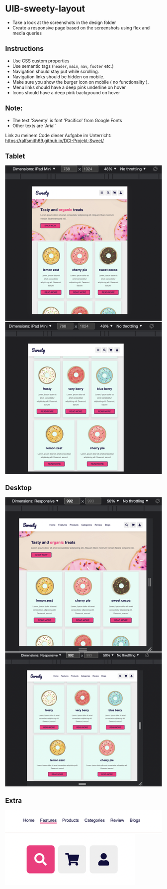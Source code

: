 # UIB-sweety-layout

- Take a look at the screenshots in the design folder
- Create a responsive page based on the screenshots using flex and media queries

## Instructions

- Use CSS custom properties
- Use semantic tags (`header`, `main`, `nav`, `footer` etc.)
- Navigation should stay put while scrolling.
- Navigation links should be hidden on mobile.
- Make sure you show the burger icon on mobile ( no functionality ).
- Menu links should have a deep pink underline on hover
- Icons should have a deep pink background on hover

## Note:

- The text 'Sweety' is font 'Pacifico' from Google Fonts
- Other texts are 'Arial'
  
Link zu meinem Code dieser Aufgabe im Unterricht: https://ralfsmith69.github.io/DCI-Projekt-Sweet/


## Tablet

![tablet](designs/tablet.png)
![tablet2](designs/tablet2.png)

## Desktop

![desktop](designs/desk.png)
![desktop2](designs/desk2.png)

## Extra

![menu](designs/menu.png)
![icons](designs/icons.png)
